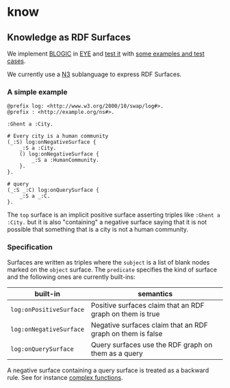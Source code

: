 # know

## Knowledge as RDF Surfaces

We implement [BLOGIC](https://www.slideshare.net/PatHayes/blogic-iswc-2009-invited-talk) in [EYE](https://josd.github.io/eye/)
and [test it](https://github.com/josd/know/blob/master/test) with [some examples and test cases](https://github.com/josd/know/blob/master/etc.md).

We currently use a [N3](https://w3c.github.io/N3/spec/) sublanguage to express RDF Surfaces.

### A simple example

```
@prefix log: <http://www.w3.org/2000/10/swap/log#>.
@prefix : <http://example.org/ns#>.

:Ghent a :City.

# Every city is a human community
(_:S) log:onNegativeSurface {
    _:S a :City.
    () log:onNegativeSurface {
        _:S a :HumanCommunity.
    }.
}.

# query
(_:S _:C) log:onQuerySurface {
    _:S a _:C.
}.
```

The `top` surface is an implicit positive surface asserting triples like `:Ghent a :City.`
but it is also "containing" a negative surface saying that it is not possible that
something that is a city is not a human community.

### Specification

Surfaces are written as triples where the `subject` is a list of blank nodes marked on the `object` surface.
The `predicate` specifies the kind of surface and the following ones are currently built-ins:

| built-in | semantics |
| -------- | -------- |
| `log:onPositiveSurface` | Positive surfaces claim that an RDF graph on them is true |
| `log:onNegativeSurface` | Negative surfaces claim that an RDF graph on them is false |
| `log:onQuerySurface` | Query surfaces use the RDF graph on them as a query |

A negative surface containing a query surface is treated as a backward rule.
See for instance [complex functions](https://github.com/josd/eye/blob/master/reasoning/blogic/complex.n3).
